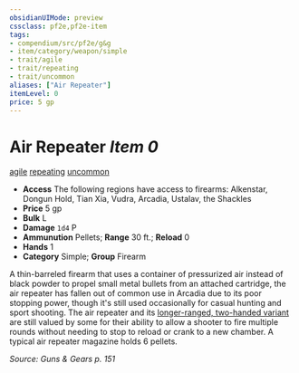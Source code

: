```yaml
---
obsidianUIMode: preview
cssclass: pf2e,pf2e-item
tags:
- compendium/src/pf2e/g&g
- item/category/weapon/simple
- trait/agile
- trait/repeating
- trait/uncommon
aliases: ["Air Repeater"]
itemLevel: 0
price: 5 gp
---
```

# Air Repeater *Item 0*  
[agile](../../../rules/traits/agile.md)  [repeating](../../../rules/traits/repeating-g-g.md)  [uncommon](../../../rules/traits/uncommon.md)  

- **Access** The following regions have access to firearms: Alkenstar, Dongun Hold, Tian Xia, Vudra, Arcadia, Ustalav, the Shackles
- **Price** 5 gp
- **Bulk** L
- **Damage** `1d4` P
- **Ammunution** Pellets; **Range** 30 ft.; **Reload** 0
- **Hands** 1
- **Category** Simple; **Group** Firearm 

A thin-barreled firearm that uses a container of pressurized air instead of black powder to propel small metal bullets from an attached cartridge, the air repeater has fallen out of common use in Arcadia due to its poor stopping power, though it's still used occasionally for casual hunting and sport shooting. The air repeater and its [longer-ranged, two-handed variant](long-air-repeater-g-g.md) are still valued by some for their ability to allow a shooter to fire multiple rounds without needing to stop to reload or crank to a new chamber. A typical air repeater magazine holds 6 pellets.

*Source: Guns & Gears p. 151*